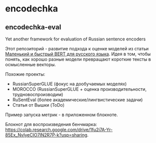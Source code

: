 # encodechka
## encodechka-eval
Yet another framework for evaluation of Russian sentence encoders

Этот репозиторий - развитие подхода к оценке моделей из статьи
[Маленький и быстрый BERT для русского языка](https://habr.com/ru/post/562064).
Идея в том, чтобы понять, как хорошо разные модели превращают короткие тексты
в осмысленные векторы.

Похожие проекты:
* RussianSuperGLUE (фокус на дообучаемых моделях)
* MOROCCO (RussianSuperGLUE + оценка производительности, трудновоспроизводим)
* RuSentEval (более академические/лингвистические задачи)
* Статья от Вышки (ToDo)

Пример запуска метрик - в приложенном блокноте. 

Блокнот для воспроизведения бенчмарка: https://colab.research.google.com/drive/1fu2i7A-Yr-85Ex_NvIyeCIO7lN2R7P-k?usp=sharing. 
